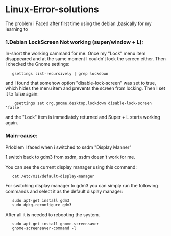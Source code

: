 # Linux-Error-solutions
The problem i Faced after first time using the debian ,basically for my learning to 


<h3>1.Debian LockScreen Not working (super/window + L):</h3>

In-short the working cammand for me:
Once my "Lock" menu item disappeared and at the same moment I couldn't lock the screen either. Then I checked the Gnome settings:
                                                     
       gsettings list-recursively | grep lockdown

and I found that somehow option "disable-lock-screen" was set to true, which hides the menu item and prevents the screen from locking. Then I set it to false again:

        gsettings set org.gnome.desktop.lockdown disable-lock-screen 'false'

and the "Lock" item is immediately returned and Super + L starts working again.

<h3>Main-cause:</h3>
Prloblem I faced when i switched to ssdm "Display Manner"

1.switch back to gdm3 from ssdm, ssdm doesn't work for me.

You can see the current display manager using this command:

       cat /etc/X11/default-display-manager

For switching display manager to gdm3 you can simply run the following commands and select it as the default display manager:

       sudo apt-get install gdm3
       sudo dpkg-reconfigure gdm3

After all it is needed to rebooting the system.
              
       sudo apt-get install gnome-screensaver
       gnome-screensaver-command -l
